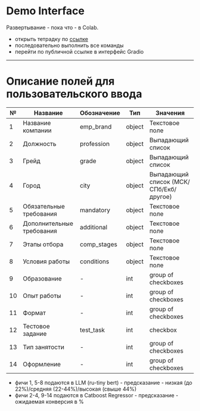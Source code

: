 # Demo Interface
Развертывание - пока что - в Colab.

- открыть тетрадку по [ссылке](https://colab.research.google.com/drive/18Yb4WE6mrnstDwquXomb3iIqR2C-1SMd?usp=sharing)
- последовательно выполнить все команды
- перейти по публичной ссылке в интерфейс Gradio
_______
# Описание полей для пользовательского ввода

|№|Название|Обозначение|Тип|Значения|
|--|--|--|--|--|
|1|Название компании|emp_brand|object|Текстовое поле|
|2|Должность|profession|object|Выпадающий список|
|3|Грейд|grade|object|Выпадающий список|
|4|Город|city|object|Выпадающий список (МСК/СПб/Екб/другое)|
|5|Обязательные требования|mandatory|object|Текстовое поле|
|6|Дополнительные требования|additional|object|Текстовое поле|
|7|Этапы отбора|comp_stages|object|Текстовое поле|
|8|Условия работы|conditions|object|Текстовое поле|
|9|Образование|-|int|group of checkboxes|
|10|Опыт работы|-|int|group of checkboxes|
|11|Формат|-|int|group of checkboxes|
|12|Тестовое задание|test_task|int|checkbox|
|13|Тип занятости|-|int|group of checkboxes|
|14|Оформление|-|int|group of checkboxes|

- фичи 1, 5-8 подаются в LLM (ru-tiny bert) - предсказание - низкая (до 22%)/средняя (22-44%)/высокая (свыше 44%)
- фичи 2-4, 9-14 подаются в Catboost Regressor - предсказание - ожидаемая конверсия в %

